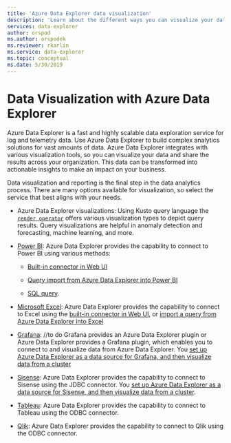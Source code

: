 ```yaml
---
title: 'Azure Data Explorer data visualization'
description: 'Learn about the different ways you can visualize your data in Azure Data Explorer'
services: data-explorer
author: orspod
ms.author: orspodek
ms.reviewer: rkarlin
ms.service: data-explorer
ms.topic: conceptual
ms.date: 5/30/2019
---
```


# Data Visualization with Azure Data Explorer 

Azure Data Explorer is a fast and highly scalable data exploration service for log and telemetry data. Use Azure Data Explorer to build complex analytics solutions for vast amounts of data. Azure Data Explorer integrates with various visualization tools, so you can visualize your data and share the results across your organization. This data can be transformed into actionable insights to make an impact on your business.

Data visualization and reporting is the final step in the data analytics process. There are many options available for visualization, so select the service that best aligns with your needs. 

* Azure Data Explorer visualizations:
Using Kusto query language the [`render operator`](https://docs.microsoft.com/en-us/azure/kusto/query/renderoperator) offers various visualization types to depict query results. Query visualizations are helpful in anomaly detection and forecasting, machine learning, and more.

* [Power BI](https://powerbi.microsoft.com):
Azure Data Explorer provides the capability to connect to Power BI using various methods: 

  * [Built-in connector in Web UI](/azure/data-explorer/power-bi-connector)

  * [Query import from Azure Data Explorer into Power BI](/azure/data-explorer/power-bi-imported-query)
 
  * [SQL query](/azure/data-explorer/power-bi-sql-query).

* [Microsoft Excel](https://products.office.com/en-us/excel):
Azure Data Explorer provides the capability to connect to Excel using the [built-in connector in Web UI](), or [import a query from Azure Data Explorer into Excel]()

* [Grafana](https://grafana.com):
//to do Grafana provides an Azure Data Explorer plugin or Azure Data Explorer provides a Grafana plugin, which enables you to connect to and visualize data from Azure Data Explorer. You [set up Azure Data Explorer as a data source for Grafana, and then visualize data from a cluster](https://docs.microsoft.com/en-us/azure/data-explorer/grafana)

* [Sisense](https://www.sisense.com):
Azure Data Explorer provides the capability to connect to Sisense using the JDBC connector. You [set up Azure Data Explorer as a data source for Sisense, and then visualize data from a cluster](/azure/data-explorer/sisense).

* [Tableau](https://www.tableau.com):
Azure Data Explorer provides the capability to connect to Tableau using the ODBC connector.

* [Qlik](https://www.qlik.com):
Azure Data Explorer provides the capability to connect to Qlik using the ODBC connector.